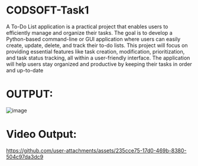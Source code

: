 # CODSOFT-Task1

A To-Do List application is a practical project that enables users to efficiently manage and organize their tasks. The goal is to develop a Python-based command-line or GUI application where users can easily create, update, delete, and track their to-do lists. This project will focus on providing essential features like task creation, modification, prioritization, and task status tracking, all within a user-friendly interface. The application will help users stay organized and productive by keeping their tasks in order and up-to-date

# OUTPUT:

![image](https://github.com/user-attachments/assets/582df78a-7bd1-4144-bb4f-eff2a1e99048)

# Video Output:

https://github.com/user-attachments/assets/235cce75-17d0-469b-8380-504c97da3dc9


